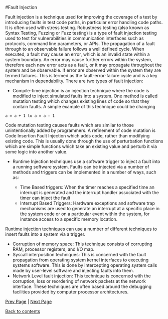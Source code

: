 #Fault Injection

Fault injection is a technique used for  improving the coverage of a test by introducing faults in test code paths, in particular error handling code paths. It is often used with stress testing. Robustness testing (also known as Syntax Testing, Fuzzing or Fuzz testing) is a type of fault injection testing used to test for vulnerabilities in communication interfaces such as protocols, command line parameters, or APIs.
The propagation of a fault through to an observable failure follows a well defined cycle. When executed, a fault may cause an error, which is an invalid state within a system boundary. An error may cause further errors within the system, therefore each new error acts as a fault, or it may propagate throughout the system and be observable. If error are observed within the system they are termed failures. This is termed as the fault-error-failure cycle and is a key mechanism in dependability.
There are two types of fault injection:
- Compile-time injection is an injection technique where the  code is modified to inject simulated faults into a system. One method is called mutation testing which changes existing lines of code so that they contain faults. A simple example of this technique could be changing 
```
a = a + 1 to a = a – 1
```
Code mutation testing causes faults which are similar to those unintentionally added by programmers.
A refinement of code mutation is Code Insertion Fault Injection which adds code, rather than modifying existing code. This is usually done through the use of perturbation functions which are simple functions which take an existing value and perturb it via some logic into another value.

- Runtime Injection techniques use a software trigger to inject a fault into a running software system. Faults can be injected via a number of methods and triggers can be implemented in a number of ways, such as: 
 
   - Time Based triggers: When the timer reaches a specified time an interrupt is generated and the interrupt handler associated with the timer can inject the fault
   - Interrupt Based Triggers: Hardware exceptions and software trap mechanisms are used to generate an interrupt at a specific place in the system code or on a particular event within the system, for instance access to a specific memory location.

Runtime injection techniques can use a number of different techniques to insert faults into a system via a trigger.
- Corruption of memory space: This technique consists of corrupting RAM, processor registers, and I/O map.
- Syscall interposition techniques: This is concerned with the fault propagation from operating system kernel interfaces to executing systems software. This is done by intercepting operating system calls made by user-level software and injecting faults into them.
- Network Level fault injection: This technique is concerned with the corruption, loss or reordering of network packets at the network interface.
These techniques are often based around the debugging facilities provided by computer processor architectures.


[Prev Page](https://github.com/Krithika-Balan2290/Software-Testing-Techniques/blob/master/Docs/code_coverage.md) | [Next Page](https://github.com/Krithika-Balan2290/Software-Testing-Techniques/blob/master/Docs/mutation.md)
 
 [Back to contents](https://github.com/Krithika-Balan2290/Software-Testing-Techniques/blob/master/Index.md)
